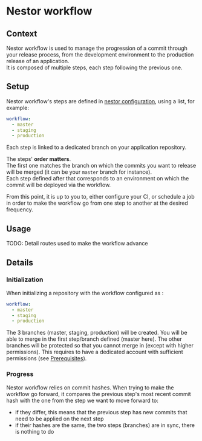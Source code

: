 # Nestor workflow

## Context

Nestor workflow is used to manage the progression of a commit through your release process, from the development environment to the production release of an application.  
It is composed of multiple steps, each step following the previous one.

## Setup

Nestor workflow's steps are defined in [nestor configuration](./configuration.md), using a list, for example:

```yaml
workflow:
  - master
  - staging
  - production
```

Each step is linked to a dedicated branch on your application repository.

The steps' **order matters**.  
The first one matches the branch on which the commits you want to release will be merged (it can be your `master` branch for instance).  
Each step defined after that corresponds to an environment on which the commit will be deployed via the workflow.

From this point, it is up to you to, either configure your CI, or schedule a job in order to make the workflow go from one step to another at the desired frequency.

## Usage

TODO: Detail routes used to make the workflow advance

## Details

### Initialization

When initializing a repository with the workflow configured as :

```yaml
workflow:
  - master
  - staging
  - production
```

The 3 branches (master, staging, production) will be created.
You will be able to merge in the first step/branch defined (master here).
The other branches will be protected so that you cannot merge in (except with higher permissions).
This requires to have a dedicated account with sufficient permissions (see [Prerequisites](./getting_started.md#github-account-prerequisite)).

### Progress

Nestor workflow relies on commit hashes. When trying to make the workflow go forward, it compares the previous step's most recent commit hash with the one from the step we want to move forward to:

- if they differ, this means that the previous step has new commits that need to be applied on the next step
- if their hashes are the same, the two steps (branches) are in sync, there is nothing to do
